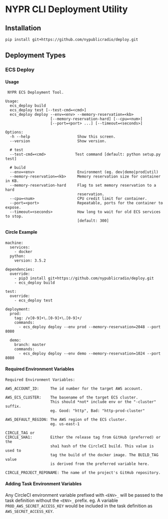 # NYPR CLI Deployment Utility

## Installation

```bash
pip install git+https://github.com/nypublicradio/deploy.git
```

## Deployment Types

### ECS Deploy

#### Usage
```
 NYPR ECS Deployment Tool.

Usage:
  ecs_deploy build
  ecs_deploy test [--test-cmd=<cmd>]
  ecs_deploy deploy --env=<env> --memory-reservation=<kb>
                    [--memory-reservation-hard] [--cpu=<num>]
                    [--port=<port> ...] [--timeout=<seconds>]

Options:
  -h --help                     Show this screen.
  --version                     Show version.

  # test
  --test-cmd=<cmd>             Test command [default: python setup.py test]

  # build
  --env=<env>                   Environment (eg. dev|demo|prod|util)
  --memory-reservation=<kb>     Memory reservation size for container in KB.
  --memory-reservation-hard     Flag to set memory reservation to a hard
                                reservation.
  --cpu=<num>                   CPU credit limit for container.
  --port=<port>                 Repeatable, ports for the container to expose.
  --timeout=<seconds>           How long to wait for old ECS services to stop.
                                [default: 300]
```

#### Circle Example
```
machine:
  services:
    - docker
  python:
    version: 3.5.2

dependencies:
  override:
    - pip3 install git+https://github.com/nypublicradio/deploy.git
    - ecs_deploy build

test:
  override:
    - ecs_deploy test

deployment:
  prod:
    tag: /v[0-9]+\.[0-9]+\.[0-9]+/
    commands:
      - ecs_deploy deploy --env prod --memory-reservation=2048 --port 8080

  demo:
    branch: master
    commands:
      - ecs_deploy deploy --env demo --memory-reservation=1024 --port 8080
```

#### Required Environment Variables
```
Required Environment Variables:

AWS_ACCOUNT_ID:     The id number for the target AWS account.

AWS_ECS_CLUSTER:    The basename of the target ECS cluster.
                    This should *not* include env or the "-cluster" suffix.
                    eg. Good: "http", Bad: "http-prod-cluster"

AWS_DEFAULT_REGION: The AWS region of the ECS cluster.
                    eg. us-east-1

CIRCLE_TAG or
CIRCLE_SHA1:        Either the release tag from GitHub (preferred) or the
                    sha1 hash of the CircleCI build. This value is used to
                    tag the build of the docker image. The BUILD_TAG value
                    is derived from the preferred variable here.

CIRCLE_PROJECT_REPONAME: The name of the project's GitHub repository.
```

#### Adding Task Environment Variables
Any CircleCI environment variable prefixed with `<ENV>_` will be passed to the
task definition without the `<ENV>_` prefix.
eg. A variable `PROD_AWS_SECRET_ACCESS_KEY` would be included in the task
definition as `AWS_SECRET_ACCESS_KEY`.
